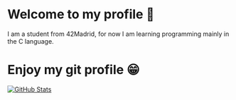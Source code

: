 # Welcome to my profile 🏅

I am a student from 42Madrid, for now I am learning programming mainly in the C language.

# Enjoy my git profile 😁

[![GitHub Stats](https://github-readme-stats.vercel.app/api?username=vsavilov42&show_icons=true&count_private=true&hide=contribs&theme=synthwave)](https://github.com/vsavilov42?tab=repositories)
